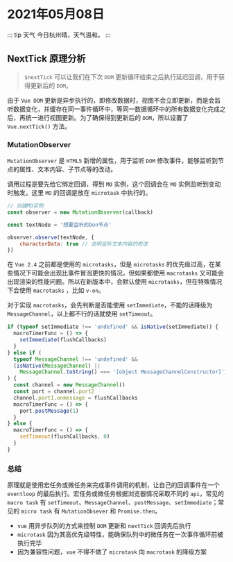 # 2021年05月08日

::: tip 天气
今日杭州晴，天气温和。
:::

## NextTick 原理分析

> `$nextTick` 可以让我们在下次 `DOM` 更新循环结束之后执行延迟回调，用于获得更新后的 `DOM`。

由于 `Vue DOM` 更新是异步执行的，即修改数据时，视图不会立即更新，而是会监听数据变化，并缓存在同一事件循环中，等同一数据循环中的所有数据变化完成之后，再统一进行视图更新。为了确保得到更新后的 `DOM`，所以设置了 `Vue.nextTick()` 方法。

### MutationObserver

`MutationObserver` 是 `HTML5` 新增的属性，用于监听 `DOM` 修改事件，能够监听到节点的属性、文本内容、子节点等的改动。

调用过程是要先给它绑定回调，得到 `MO` 实例，这个回调会在 `MO` 实例监听到变动时触发。这里 `MO` 的回调是放在 `microtask` 中执行的。

``` js
// 创建MO实例
const observer = new MutationObserver(callback)

const textNode = '想要监听的Don节点'

observer.observe(textNode, {
    characterData: true // 说明监听文本内容的修改
})
```

在 `Vue 2.4` 之前都是使用的 `microtasks`，但是 `microtasks` 的优先级过高，在某些情况下可能会出现比事件冒泡更快的情况，但如果都使用 `macrotasks` 又可能会出现渲染的性能问题。所以在新版本中，会默认使用 `microtasks`，但在特殊情况下会使用 `macrotasks` ，比如 `v-on`。

对于实现 `macrotasks`，会先判断是否能使用 `setImmediate`，不能的话降级为 `MessageChannel`，以上都不行的话就使用 `setTimeout`。

``` js
if (typeof setImmediate !== 'undefined' && isNative(setImmediate)) {
  macroTimerFunc = () => {
    setImmediate(flushCallbacks)
  }
} else if (
  typeof MessageChannel !== 'undefined' &&
  (isNative(MessageChannel) ||
    MessageChannel.toString() === '[object MessageChannelConstructor]')
) {
  const channel = new MessageChannel()
  const port = channel.port2
  channel.port1.onmessage = flushCallbacks
  macroTimerFunc = () => {
    port.postMessage(1)
  }
} else {
  macroTimerFunc = () => {
    setTimeout(flushCallbacks, 0)
  }
}
```

### 总结

原理就是使用宏任务或微任务来完成事件调用的机制，让自己的回调事件在一个 `eventloop` 的最后执行。宏任务或微任务根据浏览器情况采取不同的 `api`，常见的 `macro task` 有 `setTimeout`、`MessageChannel`、`postMessage`、`setImmediate`；常见的 `micro task` 有 `MutationObsever` 和 `Promise.then`。

- `vue` 用异步队列的方式来控制 `DOM` 更新和 `nextTick` 回调先后执行
- `microtask` 因为其高优先级特性，能确保队列中的微任务在一次事件循环前被执行完毕
- 因为兼容性问题，`vue` 不得不做了 `microtask` 向 `macrotask` 的降级方案
